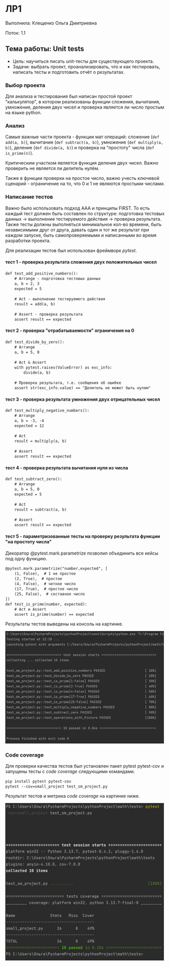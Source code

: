 # ЛР1
Выполнила: Клещенко Ольга Дмитриевна

Поток: 1.1
## Тема работы: Unit tests
- Цель: научиться писать unit-тесты для существующего проекта.
- Задачи: выбрать проект, проанализировать, что и как тестировать, написать тесты и подготовить отчёт о результатах.

### Выбор проекта
Для анализа и тестирования был написан простой проект "калькулятор", в котором реализованы функции сложения, вычитания, умножения, деления двух чисел и проверка является ли число простым на языке python.

### Анализ
Самые важные части проекта - функции мат операций: сложение (`def add(a, b)`), вычитание (`def subtract(a, b)`), умножение (`def multiply(a, b)`), деление (`def divide(a, b)`) и 
проверка на "простоту" числа (`def is_prime(n)`).

Критическим участком является функция деления двух чисел. Важно проверить не является ли делитель нулём. 

Также в функции проверки на простое число, важно учесть ключевой сценарий - ограничение на то, что 0 и 1 не являются простыми числами.

### Написание тестов
Важно было использовать подход AAA и принципы FIRST. То есть каждый тест должен быть составлен по структуре: подготовка тестовых данных -> выполнение тестируемого действия -> проверка результата. Также тесты должны выполняться минимальное кол-во времени, быть независимыми друг от друга, давать один и тот же результат при каждом запуске, быть самопроверяемыми и написанными во время разработки проекта.

Для реализации тестов был использован фреймворк *pytest*.
#### тест 1 - проверка результата сложения двух положительных чисел
```
def test_add_positive_numbers():
    # Arrange - подготовка тестовых данных
    a, b = 2, 3
    expected = 5

    # Act - выполнение тестируемого действия
    result = add(a, b)

    # Assert - проверка результата
    assert result == expected
```
#### тест 2 - проверка "отрабатываемости" ограничения на 0
```
def test_divide_by_zero():
    # Arrange
    a, b = 5, 0

    # Act & Assert
    with pytest.raises(ValueError) as exc_info:
        divide(a, b)

    # Проверка результата, т.е. сообщения об ошибке
    assert str(exc_info.value) == "Делитель не может быть нулем"
```
#### тест 3 - проверка результата умножения двух отрицательных чисел
```
def test_multiply_negative_numbers():
    # Arrange
    a, b = -3, -4
    expected = 12

    # Act
    result = multiply(a, b)

    # Assert
    assert result == expected
```
#### тест 4 - проверка результата вычитания нуля из числа
```
def test_subtract_zero():
    # Arrange
    a, b = 5, 0
    expected = 5

    # Act
    result = subtract(a, b)

    # Assert
    assert result == expected
```
#### тест 5 - параметризованные тесты на проверку результата функции "на простоту числа"
Декоратор @pytest.mark.parametrize позволил объединить все кейсы под одну функцию.
```
@pytest.mark.parametrize("number,expected", [
    (1, False),  # 1 не простое
    (2, True),  # простое
    (4, False),  # четное число
    (17, True),  # простое число
    (25, False),  # составное число
])
def test_is_prime(number, expected):
    # Act и Assert
    assert is_prime(number) == expected
```
Результаты тестов выведены на консоль на картинке.

<img src="https://github.com/OlyaKle/tests-2025/blob/main/запуск-тестов.jpg" width="500" alt="Запуск тестов">

### Code coverage 
Для проверки качества тестов был установлен пакет pytest pytest-cov и запущены тесты с *code coverage* следующими командами.
```
pip install pytest pytest-cov
pytest --cov=small_project test_sm_project.py
```
Результат тестов и метрика *code coverage* на картинке ниже.

<img src="https://github.com/OlyaKle/tests-2025/blob/main/запуск-тестов-с-code%20coverage.jpg" width="500" alt="Запуск тестов с code coverage">

